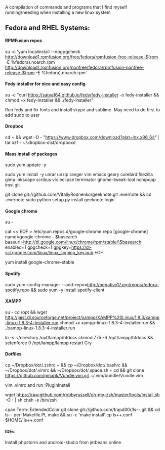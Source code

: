 A compilation of commands and programs that I find myself running/needing when installing a new linux system

## Fedora and RHEL Systems:

#### RPMFusion repos
su -c 'yum localinstall --nogpgcheck http://download1.rpmfusion.org/free/fedora/rpmfusion-free-release-$(rpm -E %fedora).noarch.rpm http://download1.rpmfusion.org/nonfree/fedora/rpmfusion-nonfree-release-$(rpm -E %fedora).noarch.rpm'

#### Fedy installer for nice and easy config
su -c "curl https://satya164.github.io/fedy/fedy-installer -o fedy-installer && chmod +x fedy-installer && ./fedy-installer"

Run fedy and fix fonts and install skype and sublime. May need to do first to add sudo to user

#### Dropbox
cd ~ && wget -O - "https://www.dropbox.com/download?plat=lnx.x86_64" | tar xzf -
~/.dropbox-dist/dropboxd

#### Mass install of packages
sudo yum update -y

sudo yum install -y unrar unzip ranger vim emacs geary corebird filezilla gimp inkscape scribus vlc eclipse terminator gnome-tweak-tool ncmpcpp irssi git

git clone git://github.com/VitaliyRodnenko/geeknote.git .evernote && cd .evernote
sudo python setup.py install
geeknote login

#### Google chrome
su -

cat << EOF > /etc/yum.repos.d/google-chrome.repo
[google-chrome]
name=google-chrome - \$basearch
baseurl=http://dl.google.com/linux/chrome/rpm/stable/\$basearch
enabled=1
gpgcheck=1
gpgkey=https://dl-ssl.google.com/linux/linux_signing_key.pub
EOF

yum install google-chrome-stable

#### Spotify

sudo yum-config-manager --add-repo=http://negativo17.org/repos/fedora-spotify.repo && sudo yum -y install spotify-client

#### XAMPP

su -
cd /opt && wget http://jaist.dl.sourceforge.net/project/xampp/XAMPP%20Linux/1.8.3/xampp-linux-1.8.3-4-installer.run
chmod +x  xampp-linux-1.8.3-4-installer.run && ./xampp-linux-1.8.3-4-installer.run

ln -s ~/directory /opt/lampp/htdocs
chmod 775 -R /opt/lampp/htdocs && setenforce 0
/opt/lampp/lampp restart
Cry

#### Dotfiles

cp ~/Dropbox/dot/.zshrc ~ && cp ~/Dropbox/dot/.bashrc && ~/Dropbox/dot/.vimrc && ~/Dropbox/dot/.space.sh ~
cd && git clone https://github.com/gmarik/Vundle.vim.git ~/.vim/bundle/Vundle.vim

vim .vimrc and run :PluginInstall

wget https://raw.github.com/robbyrussell/oh-my-zsh/master/tools/install.sh -O - | sh
chsh -s /bin/zsh

cpan Term::ExtendedColor
git clone git://github.com/trapd00r/ls--.git && cd ls--
perl Makefile.PL
make && su -c 'make install'
cp ls++.conf $HOME/.ls++.conf

#### IDEs
Install phpstorm and android-studio from jetbeans online
